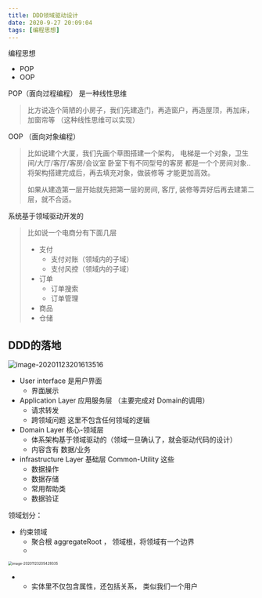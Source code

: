 ```yaml
---
title: DDD领域驱动设计
date: 2020-9-27 20:09:04
tags: [编程思想]
---
```




编程思想

- POP
- OOP



POP（面向过程编程） 是一种线性思维

> 比方说造个简陋的小房子，我们先建造门，再造窗户，再造屋顶，再加床，加窗帘等    （这种线性思维可以实现）

OOP （面向对象编程）

> 比如说建个大厦，我们先画个草图搭建一个架构，  电梯是一个对象，卫生间/大厅/客厅/客房/会议室    卧室下有不同型号的客房 都是一个个房间对象.. 将架构搭建完成后，再去填充对象，做装修等 才能更加高效。
>
> 如果从建造第一层开始就先把第一层的房间, 客厅, 装修等弄好后再去建第二层，就不合适。







系统基于领域驱动开发的

> 比如说一个电商分有下面几层
>
> - 支付
>   - 支付对账（领域内的子域）
>   - 支付风控（领域内的子域）
> - 订单
>   - 订单搜索
>   - 订单管理
> - 商品
> - 仓储

## DDD的落地

![image-20201123201613516](https://gitee.com/guxiangfly/blogimage/raw/master/img/image-20201123201613516.png)



- User interface  是用户界面
  - 界面展示
- Application  Layer 应用服务层 （主要完成对 Domain的调用）
  - 请求转发
  - 跨领域问题 这里不包含任何领域的逻辑
- Domain Layer  核心-领域层
  - 体系架构基于领域驱动的（领域一旦确认了，就会驱动代码的设计）
  - 内容含有  数据/业务
- infrastructure Layer  基础层   Common-Utility 这些
  - 数据操作
  - 数据存储
  - 常用帮助类
  - 数据验证







领域划分：

- 约束领域
  - 聚合根 aggregateRoot ， 领域根，将领域有一个边界
  -  



<img src="https://gitee.com/guxiangfly/blogimage/raw/master/img/image-20201123205429335.png" alt="image-20201123205429335" style="zoom: 50%;" />

- - 实体里不仅包含属性，还包括关系，  类似我们一个用户